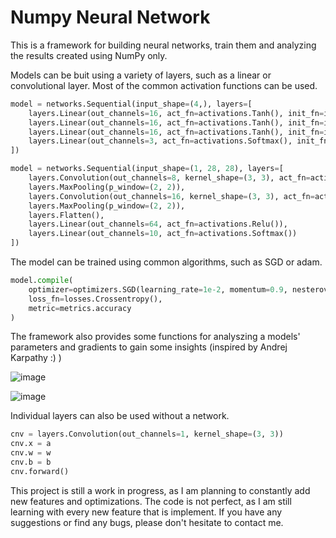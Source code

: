 # Numpy Neural Network

This is a framework for building neural networks, train them and analyzing the results created using NumPy only.

Models can be buit using a variety of layers, such as a linear or convolutional layer. Most of the common activation functions can be used.

```python
model = networks.Sequential(input_shape=(4,), layers=[
    layers.Linear(out_channels=16, act_fn=activations.Tanh(), init_fn=inits.Kaiming),
    layers.Linear(out_channels=16, act_fn=activations.Tanh(), init_fn=inits.Kaiming),
    layers.Linear(out_channels=16, act_fn=activations.Tanh(), init_fn=inits.Kaiming),
    layers.Linear(out_channels=3, act_fn=activations.Softmax(), init_fn=inits.Kaiming)
])
```

```python
model = networks.Sequential(input_shape=(1, 28, 28), layers=[
    layers.Convolution(out_channels=8, kernel_shape=(3, 3), act_fn=activations.Relu()),
    layers.MaxPooling(p_window=(2, 2)),
    layers.Convolution(out_channels=16, kernel_shape=(3, 3), act_fn=activations.Relu()),
    layers.MaxPooling(p_window=(2, 2)),
    layers.Flatten(),
    layers.Linear(out_channels=64, act_fn=activations.Relu()),
    layers.Linear(out_channels=10, act_fn=activations.Softmax())
])
```

The model can be trained using common algorithms, such as SGD or adam.

```python
model.compile(
    optimizer=optimizers.SGD(learning_rate=1e-2, momentum=0.9, nesterov=True),
    loss_fn=losses.Crossentropy(),
    metric=metrics.accuracy
)
```

The framework also provides some functions for analyszing a models' parameters and gradients to gain some insights (inspired by Andrej Karpathy :) )

![image](https://github.com/DKoflerGIT/NumpyNN/assets/74835806/a205f974-40a6-4d7b-9916-060d4ada9cae)

![image](https://github.com/DKoflerGIT/NumpyNN/assets/74835806/8119d55a-fb83-4300-8f9f-5ea1bd8e85d1)

Individual layers can also be used without a network.

```python
cnv = layers.Convolution(out_channels=1, kernel_shape=(3, 3))
cnv.x = a
cnv.w = w
cnv.b = b
cnv.forward()
```

This project is still a work in progress, as I am planning to constantly add new features and optimizations.
The code is not perfect, as I am still learning with every new feature that is implement.
If you have any suggestions or find any bugs, please don't hesitate to contact me.
